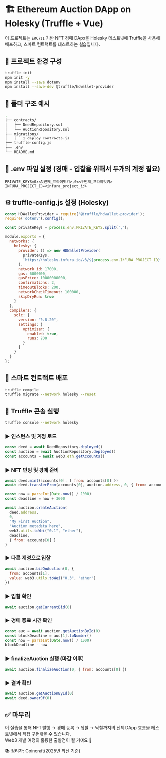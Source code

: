 # 🏗 Ethereum Auction DApp on Holesky (Truffle + Vue)

이 프로젝트는 `ERC721` 기반 NFT 경매 DApp을 Holesky 테스트넷에 Truffle을 사용해 배포하고, 스마트 컨트랙트를 테스트하는 실습입니다.

## 🧰 프로젝트 환경 구성

```bash
truffle init
npm init -y
npm install --save dotenv
npm install --save-dev @truffle/hdwallet-provider
```

## 📁 폴더 구조 예시

```bash
.
├── contracts/
│   ├── DeedRepository.sol
│   └── AuctionRepository.sol
├── migrations/
│   ├── 1_deploy_contracts.js
├── truffle-config.js
├── .env
└── README.md
```

## 🔐 .env 파일 설정 (경매 - 입찰을 위해서 두개의 계정 필요)

```env
PRIVATE_KEYS=0x<첫번째_프라이빗키>,0x<두번째_프라이빗키>
INFURA_PROJECT_ID=<infura_project_id>
```

## ⚙ truffle-config.js 설정 (Holesky)

```js
const HDWalletProvider = require('@truffle/hdwallet-provider');
require('dotenv').config();

const privateKeys = process.env.PRIVATE_KEYS.split(',');

module.exports = {
  networks: {
    holesky: {
      provider: () => new HDWalletProvider(
        privateKeys,
        `https://holesky.infura.io/v3/${process.env.INFURA_PROJECT_ID}`
      ),
      network_id: 17000,
      gas: 6000000,
      gasPrice: 10000000000,
      confirmations: 2,
      timeoutBlocks: 200,
      networkCheckTimeout: 100000,
      skipDryRun: true
    }
  },
  compilers: {
    solc: {
      version: "0.8.20",
      settings: {
        optimizer: {
          enabled: true,
          runs: 200
        }
      }
    }
  }
};
```

## 📜 스마트 컨트랙트 배포

```bash
truffle compile
truffle migrate --network holesky --reset
```

## 🧪 Truffle 콘솔 실행

```bash
truffle console --network holesky
```

### ▶️ 인스턴스 및 계정 로드

```js
const deed = await DeedRepository.deployed()
const auction = await AuctionRepository.deployed()
const accounts = await web3.eth.getAccounts()
```

### ▶️ NFT 민팅 및 경매 준비

```js
await deed.mint(accounts[0], { from: accounts[0] })
await deed.transferFrom(accounts[0], auction.address, 0, { from: accounts[0] })

const now = parseInt(Date.now() / 1000)
const deadline = now + 3600

await auction.createAuction(
  deed.address,
  0,
  "My First Auction",
  "Auction metadata here",
  web3.utils.toWei("0.1", "ether"),
  deadline,
  { from: accounts[0] }
)
```

### ▶️ 다른 계정으로 입찰

```js
await auction.bidOnAuction(0, {
  from: accounts[1],
  value: web3.utils.toWei("0.3", "ether")
})
```

### ▶️ 입찰 확인

```js
await auction.getCurrentBid(0)
```

### ▶️ 경매 종료 시간 확인

```js
const auc = await auction.getAuctionById(0)
const blockDeadline = auc[1].toNumber()
const now = parseInt(Date.now() / 1000)
blockDeadline - now
```

### ▶️ finalizeAuction 실행 (마감 이후)

```js
await auction.finalizeAuction(0, { from: accounts[0] })
```

### ▶️ 결과 확인

```js
await auction.getAuctionById(0)
await deed.ownerOf(0)
```

## ✅ 마무리

이 실습을 통해 NFT 발행 → 경매 등록 → 입찰 → 낙찰까지의 전체 DApp 흐름을 테스트넷에서 직접 구현해볼 수 있습니다.  
Web3 개발 여정의 훌륭한 출발점이 될 거예요 🚀

📚 정리자: Coincraft(2025년 최신 기준)